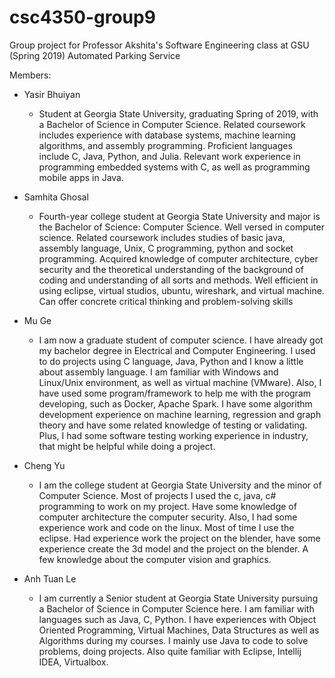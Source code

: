 # csc4350-group9
Group project for Professor Akshita's Software Engineering class at GSU (Spring 2019)
Automated Parking Service

Members:
- Yasir Bhuiyan
  + Student at Georgia State University, graduating Spring of 2019, with a Bachelor of Science in Computer Science. Related coursework includes experience with database systems, machine learning algorithms, and assembly programming. Proficient languages include C, Java, Python, and Julia. Relevant work experience in programming embedded systems with C, as well as programming mobile apps in Java.
  
- Samhita Ghosal
  + Fourth-year college student at Georgia State University and major is the Bachelor of Science: Computer Science. Well versed in computer science. Related coursework includes studies of basic java, assembly language, Unix, C programming, python and socket programming. Acquired knowledge of computer architecture, cyber security and the theoretical understanding of the background of coding and understanding of all sorts and methods. Well efficient in using eclipse, virtual studios, ubuntu, wireshark, and virtual machine. Can offer concrete critical thinking and problem-solving skills 

- Mu Ge
  + I am now a graduate student of computer science. I have already got my bachelor degree in Electrical and Computer Engineering. I used to do projects using C language, Java, Python and I know a little about assembly language. I am familiar with Windows and Linux/Unix environment, as well as virtual machine (VMware). Also, I have used some program/framework to help me with the program developing, such as Docker, Apache Spark. I have some algorithm development experience on machine learning, regression and graph theory and have some related knowledge of testing or validating. Plus, I had some software testing working experience in industry, that might be helpful while doing a project. 

- Cheng Yu
  + I am the college student at Georgia State University and the minor of Computer Science. Most of projects I used the c, java, c#  programming to work on my project. Have some knowledge of computer architecture the computer security. Also, I had some experience work and code on the linux. Most of time I use the eclipse.  Had experience work the project on the blender, have some experience create the 3d model and the project on the blender. A few knowledge about the computer vision and graphics.

- Anh Tuan Le
  + I am currently a Senior student at Georgia State University pursuing a Bachelor of Science in Computer Science here. I am familiar with languages such as Java, C, Python. I have experiences with Object Oriented Programming, Virtual Machines, Data Structures as well as Algorithms during my courses. I mainly use Java to code to solve problems, doing projects. Also quite familiar with Eclipse, Intellij IDEA, Virtualbox.
